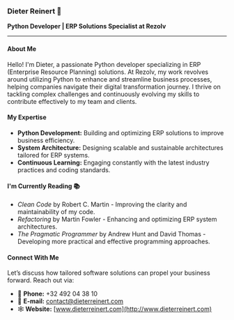 ### Dieter Reinert 👋

**Python Developer | ERP Solutions Specialist at Rezolv**

---

#### About Me
Hello! I'm Dieter, a passionate Python developer specializing in ERP (Enterprise Resource Planning) solutions. At Rezolv, my work revolves around utilizing Python to enhance and streamline business processes, helping companies navigate their digital transformation journey. I thrive on tackling complex challenges and continuously evolving my skills to contribute effectively to my team and clients.

#### My Expertise
- **Python Development:** Building and optimizing ERP solutions to improve business efficiency.
- **System Architecture:** Designing scalable and sustainable architectures tailored for ERP systems.
- **Continuous Learning:** Engaging constantly with the latest industry practices and coding standards.

#### I'm Currently Reading 📚
- *Clean Code* by Robert C. Martin - Improving the clarity and maintainability of my code.
- *Refactoring* by Martin Fowler - Enhancing and optimizing ERP system architectures.
- *The Pragmatic Programmer* by Andrew Hunt and David Thomas - Developing more practical and effective programming approaches.

#### Connect With Me
Let’s discuss how tailored software solutions can propel your business forward. Reach out via:

- 📱 **Phone:** +32 492 04 38 10
- 📧 **E-mail:** [contact@dieterreinert.com](mailto:contact@dieterreinert)
- 🕸 **Website:** [www.dieterreinert.com](http://www.dieterreinert.com)
